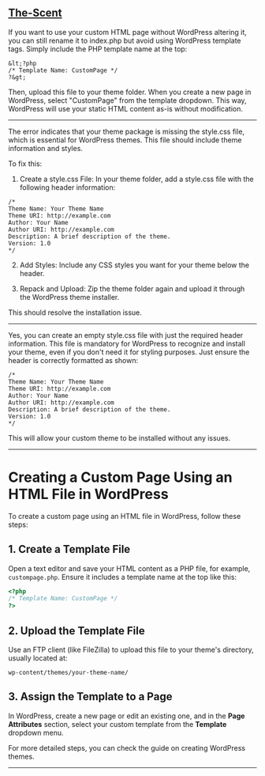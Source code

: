 ## [The-Scent](http://www.scent.com.sg/)

If you want to use your custom HTML page without WordPress altering it, you can still rename it to index.php but avoid using WordPress template tags. Simply include the PHP template name at the top:

```
&lt;?php
/* Template Name: CustomPage */
?&gt;
```
Then, upload this file to your theme folder. When you create a new page in WordPress, select "CustomPage" from the template dropdown. This way, WordPress will use your static HTML content as-is without modification.

---
The error indicates that your theme package is missing the style.css file, which is essential for WordPress themes. This file should include theme information and styles.

To fix this:

1. Create a style.css File: In your theme folder, add a style.css file with the following header information:

```
/*
Theme Name: Your Theme Name
Theme URI: http://example.com
Author: Your Name
Author URI: http://example.com
Description: A brief description of the theme.
Version: 1.0
*/  
```
2. Add Styles: Include any CSS styles you want for your theme below the header.

3. Repack and Upload: Zip the theme folder again and upload it through the WordPress theme installer.

This should resolve the installation issue.

---
Yes, you can create an empty style.css file with just the required header information. This file is mandatory for WordPress to recognize and install your theme, even if you don't need it for styling purposes. Just ensure the header is correctly formatted as shown:

```
/*
Theme Name: Your Theme Name
Theme URI: http://example.com
Author: Your Name
Author URI: http://example.com
Description: A brief description of the theme.
Version: 1.0
*/  
```
This will allow your custom theme to be installed without any issues.

---
# Creating a Custom Page Using an HTML File in WordPress

To create a custom page using an HTML file in WordPress, follow these steps:

## 1. Create a Template File

Open a text editor and save your HTML content as a PHP file, for example, `custompage.php`. Ensure it includes a template name at the top like this:

```php
<?php
/* Template Name: CustomPage */
?>
```

## 2. Upload the Template File

Use an FTP client (like FileZilla) to upload this file to your theme's directory, usually located at:

```
wp-content/themes/your-theme-name/
```

## 3. Assign the Template to a Page

In WordPress, create a new page or edit an existing one, and in the **Page Attributes** section, select your custom template from the **Template** dropdown menu.

For more detailed steps, you can check the guide on creating WordPress themes.

---
